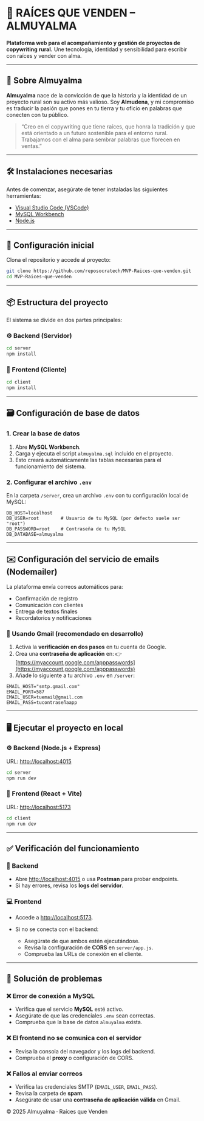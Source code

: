 # 🌿 RAÍCES QUE VENDEN – ALMUYALMA

**Plataforma web para el acompañamiento y gestión de proyectos de copywriting rural.**
Une tecnología, identidad y sensibilidad para escribir con raíces y vender con alma.

---

## 🧡 Sobre Almuyalma

**Almuyalma** nace de la convicción de que la historia y la identidad de un proyecto rural son su activo más valioso.
Soy **Almudena**, y mi compromiso es traducir la pasión que pones en tu tierra y tu oficio en palabras que conecten con tu público.

> “Creo en el copywriting que tiene raíces, que honra la tradición y que está orientado a un futuro sostenible para el entorno rural.
> Trabajamos con el alma para sembrar palabras que florecen en ventas.”

---

## 🛠️ Instalaciones necesarias

Antes de comenzar, asegúrate de tener instaladas las siguientes herramientas:

* [Visual Studio Code (VSCode)](https://code.visualstudio.com/)
* [MySQL Workbench](https://dev.mysql.com/downloads/workbench/)
* [Node.js](https://nodejs.org/)

---

## 🚀 Configuración inicial

Clona el repositorio y accede al proyecto:

```bash
git clone https://github.com/reposocratech/MVP-Raices-que-venden.git
cd MVP-Raices-que-venden
```

---

## 📦 Estructura del proyecto

El sistema se divide en dos partes principales:

### ⚙️ Backend (Servidor)

```bash
cd server
npm install
```

### 🎨 Frontend (Cliente)

```bash
cd client
npm install
```

---

## 🗃️ Configuración de base de datos

### 1. Crear la base de datos

1. Abre **MySQL Workbench**.
2. Carga y ejecuta el script `almuyalma.sql` incluido en el proyecto.
3. Esto creará automáticamente las tablas necesarias para el funcionamiento del sistema.

### 2. Configurar el archivo `.env`

En la carpeta `/server`, crea un archivo `.env` con tu configuración local de MySQL:

```env
DB_HOST=localhost
DB_USER=root        # Usuario de tu MySQL (por defecto suele ser "root")
DB_PASSWORD=root    # Contraseña de tu MySQL
DB_DATABASE=almuyalma
```

---

## ✉️ Configuración del servicio de emails (Nodemailer)

La plataforma envía correos automáticos para:

* Confirmación de registro
* Comunicación con clientes
* Entrega de textos finales
* Recordatorios y notificaciones

### 🔐 Usando Gmail (recomendado en desarrollo)

1. Activa la **verificación en dos pasos** en tu cuenta de Google.
2. Crea una **contraseña de aplicación** en:
   👉 [https://myaccount.google.com/apppasswords](https://myaccount.google.com/apppasswords)
3. Añade lo siguiente a tu archivo `.env` en `/server`:

```env
EMAIL_HOST="smtp.gmail.com"
EMAIL_PORT=587
EMAIL_USER=tuemail@gmail.com
EMAIL_PASS=tucontraseñaapp
```

---

## 🖥️ Ejecutar el proyecto en local

### ⚙️ Backend (Node.js + Express)

URL: [http://localhost:4015](http://localhost:4015)

```bash
cd server
npm run dev
```

### 🎨 Frontend (React + Vite)

URL: [http://localhost:5173](http://localhost:5173)

```bash
cd client
npm run dev
```

---

## ✅ Verificación del funcionamiento

### 🧩 Backend

* Abre [http://localhost:4015](http://localhost:4015) o usa **Postman** para probar endpoints.
* Si hay errores, revisa los **logs del servidor**.

### 💻 Frontend

* Accede a [http://localhost:5173](http://localhost:5173).
* Si no se conecta con el backend:

  * Asegúrate de que ambos estén ejecutándose.
  * Revisa la configuración de **CORS** en `server/app.js`.
  * Comprueba las URLs de conexión en el cliente.

---

## 🧰 Solución de problemas

### ❌ Error de conexión a MySQL

* Verifica que el servicio **MySQL** esté activo.
* Asegúrate de que las credenciales `.env` sean correctas.
* Comprueba que la base de datos `almuyalma` exista.

### ❌ El frontend no se comunica con el servidor

* Revisa la consola del navegador y los logs del backend.
* Comprueba el **proxy** o configuración de CORS.

### ❌ Fallos al enviar correos

* Verifica las credenciales SMTP (`EMAIL_USER`, `EMAIL_PASS`).
* Revisa la carpeta de **spam**.
* Asegúrate de usar una **contraseña de aplicación válida** en Gmail.

© 2025 Almuyalma · Raíces que Venden

